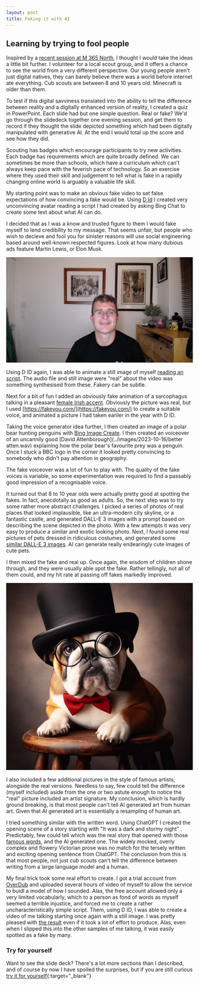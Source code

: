 ```yaml
---
layout: post
title: Faking it with AI
---
```


## Learning by trying to fool people ##

Inspired by a [recent session at M 365 North](https://www.meetup.com/m365-north/events/295594168), I thought I would take the ideas a little bit further. I volunteer for a local scout group, and it offers a chance to see the world from a very different perspective. Our young people aren't just digital natives, they can barely believe there was a world before 
internet ate everything. Cub scouts are between 8 and 10 years old. Minecraft is older than them.

To test if this digital savviness translated into the ability to tell the difference between reality and a digitally enhanced version of reality, I created a quiz in PowerPoint. Each slide had but one simple question. Real or fake? We'd go through the slidedeck together one evening session, and get them to record if they thought the slide depicted something which had been digitally manipulated with generative AI. At the end I would total up the score and see how they did. 

Scouting has badges which encourage participants to try new activities. Each badge has requirements which are quite broadly defined. We can sometimes be more than schools, which have a curriculum which can't always keep pace with the feverish pace of technology. So an exercise where they used their skill and judgement to tell what is fake in a rapidly changing online world is arguably a valuable life skill.

My starting point was to make an obvious fake video to set false expectations of how convincing a fake would be. Using [D Id](https://studio.d-id.com/share?id=aa8cb90452045fd6cf61a4e5127b88c9&utm_source=copy) I created very unconvincing avatar reading a script I had created by asking Bing Chat to create some text about what AI can do.

I decided that as I was a know and trusted figure to them I would fake myself to lend credibility to my message. That seems unfair, but people who wish to decieve and fool you for  sinister reasons will use social engineering based around well-known respected figures. Look at how many dubious ads feature Martin Lewis, or Elon Musk.

![A webcame still](../images/2023-10-16/WIN_20231009_20_40_28_Pro.jpg)

Using D ID again, I was able to animate a still image of myself [reading an script](https://studio.d-id.com/share?id=3a99335c1ec3775e624c200b06690ac9&utm_source=copy). The audio file and still image were "real" about the video was something synthesised from these. Fakery can be subtle.

Next for a bit of fun I added an obviously fake animation of a sarcophagus  talking in a pleasant [female Irish accent](https://studio.d-id.com/share?id=b01d524354954e0b40a33aba6bcc8fc2&utm_source=copy). Obviously the picture was real, but I used [https://fakeyou.com/](https://fakeyou.com/) to create a suitable voice, and animated a picture I had taken eariler in the year with D ID.

Taking the voice generator idea further, I then created an image of a polar bear hunting penguins with [Bing Image Create](https://www.bing.com/images/create/photo-of-polar-bear-in-distance-on-an-ice-flow-loo/65256fb21e9c44ab804ab6111dd57bc0?id=8HoPX5Xy%2fckOLXXQMI7eoA%3d%3d&view=detailv2&idpp=genimg&FORM=GCRIDP&mode=overlay). I then created an voiceover of an uncannily  good [David Attenborough](../images/2023-10-16/better atten.wav) explaining how the polar bear's favourite prey was a penguin. Once I stuck a BBC logo in the corner it looked pretty convincing to somebody who didn't pay attention in geography.

The fake voiceover was a lot of fun to play with. The quality of the fake voices is variable, so some experimentation was required to find a passably good impression of a recognisable voice.

It turned out that 8 to 10 year olds were actually pretty good at spotting the fakes. In fact, anecdotally as good as adults. So, the next step was to try some rather more abstract challenges. I picked a series of photos of real places that looked implausible, like an ultra-modern city skyline, or a fantastic castle, and generated DALL-E 3 images with a prompt based on describing the scene depicted in the photo. With a few attempts it was very easy to produce a similar and exotic looking photo. Next, I found some real pictures of pets dressed in ridiculous costumes, and generated some [similar DALL-E 3 images](https://www.bing.com/images/create/photo-of-bulldog-in-a-top-hat-and-bow-tie/652467f4f6f048c1b91833a39c394316?id=KJ5Jvkf0AshinfoPApvoFw%3d%3d&view=detailv2&idpp=genimg&FORM=GCRIDP&mode=overlay). AI can generate really endearingly cute images of cute pets. 

I then mixed the fake and real up. Once again, the wisdom of children shone through, and they were usually able spot the fake. Rather tellingly, not all of them could, and my hit rate at passing off fakes markedly improved.

![Dog with bowler hats](../images/2023-10-16/doghat.jpg)

I also included a few additional pictures in the style of famous artists, alongside the real versions. Needless to say, few could tell the difference (myself included) aside from the one or two astute enough to notice the "real" picture included an artist signature. My conclusion, which is hardly ground breaking, is that most people can't tell AI generated art from human art. Given that AI generated art is essentially a resampling of human art.

I tried something similar with the written word. Using ChatGPT I created the opening scene of a story starting with "It was a dark and stormy night" . Predictably, few could tell which was the real story that opened with those [famous words](https://en.wikisource.org/wiki/Paul_Clifford/Volume_1/Chapter_1), and the AI generated one. The widely mocked, overly complex and flowery Victorian prose was no match for the tersely written and exciting opening sentence from ChatGPT. The conclusion from this is that most people, not just cub scouts can't tell the difference between writing from a large language model and a human.

My final trick took some real effort to create. I got a trial account from [OverDub](https://www.descript.com/overdub) and uploaded several hours of video of myself to allow the service to buidl a model of how I sounded. Alas, the free account allowed only a very limited vocabularly, which to a person as fond of words as myself seemed a terrible injustice, and forced me to create a rather uncharacteristically simple script. Them, using D ID, I was able to create a video of me talking starting once again with a still image. I was pretty pleased with [the result](https://studio.d-id.com/share?id=c3560934e4805a49289b95955d75c7b4&utm_source=copy) even if it took a lot of effort to produce. Alas, even when I slipped this into the other samples of me talking, it was easily spotted as a fake by many. 


### Try for yourself ###

Want to see the slide deck? There's a lot more sections than I described, and of course by now I have spoiled the surprises, but if you are still curious [try it for yourself](https://1drv.ms/p/s!Apu3HL8F8owuhrcH7bMZlH1CGFtuig?e=fQXLQv){:target="_blank"}








